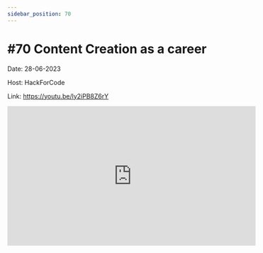 ```yaml
---
sidebar_position: 70
---
```


# #70 Content Creation as a career

Date: 28-06-2023

Host: HackForCode

Link: https://youtu.be/ly2iPB8Z6rY

<iframe width="560" height="315" src="https://www.youtube.com/embed/ly2iPB8Z6rY" title="YouTube video player" frameborder="0" allow="accelerometer; autoplay; clipboard-write; encrypted-media; gyroscope; picture-in-picture; web-share" allowfullscreen></iframe>